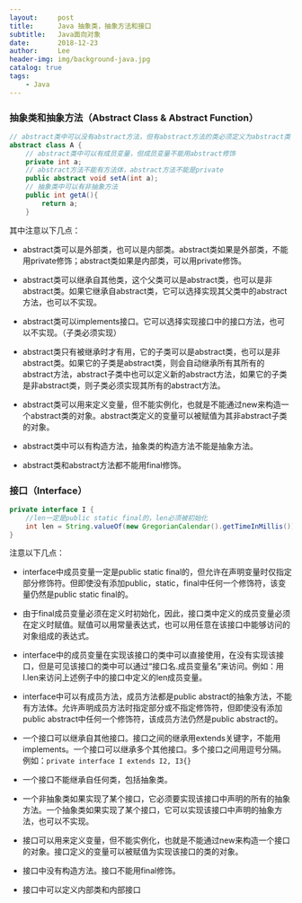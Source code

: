 ```yaml
---
layout:     post
title:      Java 抽象类，抽象方法和接口
subtitle:   Java面向对象
date:       2018-12-23
author:     Lee
header-img: img/background-java.jpg
catalog: true
tags:
    - Java
---
```


### 抽象类和抽象方法（Abstract Class & Abstract Function）

```java
// abstract类中可以没有abstract方法，但有abstract方法的类必须定义为abstract类
abstract class A {
    // abstract类中可以有成员变量，但成员变量不能用abstract修饰
    private int a;
    // abstract方法不能有方法体，abstract方法不能是private
    public abstract void setA(int a);
    // 抽象类中可以有非抽象方法
    public int getA(){
        return a;
    }
```
其中注意以下几点：
- abstract类可以是外部类，也可以是内部类。abstract类如果是外部类，不能用private修饰；abstract类如果是内部类，可以用private修饰。

- abstract类可以继承自其他类，这个父类可以是abstract类，也可以是非abstract类。如果它继承自abstract类，它可以选择实现其父类中的abstract方法，也可以不实现。

- abstract类可以implements接口。它可以选择实现接口中的接口方法，也可以不实现。（子类必须实现）

- abstract类只有被继承时才有用，它的子类可以是abstract类，也可以是非abstract类。如果它的子类是abstract类，则会自动继承所有其所有的abstract方法，abstract子类中也可以定义新的abstract方法，如果它的子类是非abstract类，则子类必须实现其所有的abstract方法。

- abstract类可以用来定义变量，但不能实例化，也就是不能通过new来构造一个abstract类的对象。abstract类定义的变量可以被赋值为其非abstract子类的对象。

- abstract类中可以有构造方法，抽象类的构造方法不能是抽象方法。

- abstract类和abstract方法都不能用final修饰。

### 接口（Interface）

```java
private interface I {
    //len一定是public static final的，len必须被初始化
    int len = String.valueOf(new GregorianCalendar().getTimeInMillis()).length();
}
```
注意以下几点：

- interface中成员变量一定是public static final的，但允许在声明变量时仅指定部分修饰符。但即使没有添加public，static，final中任何一个修饰符，该变量仍然是public static final的。

- 由于final成员变量必须在定义时初始化，因此，接口类中定义的成员变量必须在定义时赋值。赋值可以用常量表达式，也可以用任意在该接口中能够访问的对象组成的表达式。

- interface中的成员变量在实现该接口的类中可以直接使用，在没有实现该接口，但是可见该接口的类中可以通过“接口名.成员变量名”来访问。例如：用I.len来访问上述例子中的接口中定义的len成员变量。

- interface中可以有成员方法，成员方法都是public abstract的抽象方法，不能有方法体。允许声明成员方法时指定部分或不指定修饰符，但即使没有添加public abstract中任何一个修饰符，该成员方法仍然是public abstract的。

- 一个接口可以继承自其他接口。接口之间的继承用extends关键字，不能用implements。一个接口可以继承多个其他接口。多个接口之间用逗号分隔。例如：`private interface I extends I2, I3{}`

- 一个接口不能继承自任何类，包括抽象类。

- 一个非抽象类如果实现了某个接口，它必须要实现该接口中声明的所有的抽象方法。一个抽象类如果实现了某个接口，它可以实现该接口中声明的抽象方法，也可以不实现。

- 接口可以用来定义变量，但不能实例化，也就是不能通过new来构造一个接口的对象。接口定义的变量可以被赋值为实现该接口的类的对象。

- 接口中没有构造方法。接口不能用final修饰。

- 接口中可以定义内部类和内部接口